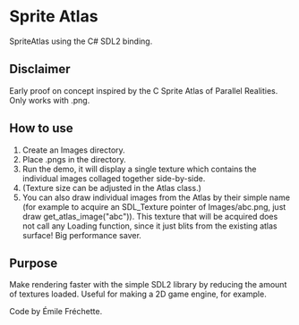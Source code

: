# Sprite Atlas
SpriteAtlas using the C# SDL2 binding.

## Disclaimer

Early proof on concept inspired by the C Sprite Atlas of Parallel Realities.
Only works with .png.

## How to use
1. Create an Images directory.
2. Place .pngs in the directory.
3. Run the demo, it will display a single texture which contains the individual images collaged together side-by-side.
4. (Texture size can be adjusted in the Atlas class.)
5. You can also draw individual images from the Atlas by their simple name (for example to acquire an SDL_Texture pointer of Images/abc.png, just draw get_atlas_image("abc")). This texture that will be acquired does not call any Loading function, since it just blits from the existing atlas surface! Big performance saver.

## Purpose

Make rendering faster with the simple SDL2 library by reducing the amount of textures loaded.
Useful for making a 2D game engine, for example.

Code by Émile Fréchette.
